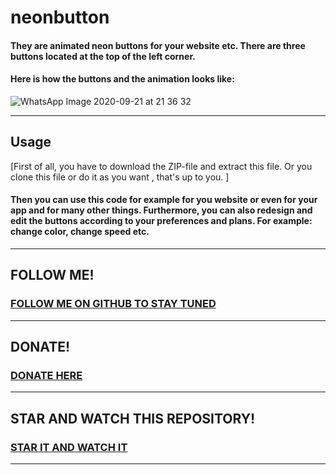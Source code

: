 # neonbutton
#### They are animated neon buttons for your website etc. There are three buttons located at the top of the left corner.

#### Here is how the buttons and the animation looks like:

![WhatsApp Image 2020-09-21 at 21 36 32](https://user-images.githubusercontent.com/71566988/94056072-1b407e80-fdde-11ea-8d82-8a6c269fab7c.jpeg)
****
## Usage 
[First of all, you have to download the ZIP-file and extract this file. Or you clone this file or do it as you want , that's up to you. ] 
#### Then you can use this code for example for you website or even for your app and for many other things. Furthermore, you can also redesign and edit the buttons according to your preferences and plans. For example: change color, change speed etc.
****
## FOLLOW ME!
### [FOLLOW ME ON GITHUB TO STAY TUNED](https://github.com/JakeGame3 "Follow")
****
## DONATE!

### [DONATE HERE](https://paypal.me/conceptblitz "Donate")
****
## STAR AND WATCH THIS REPOSITORY!
### [STAR IT AND WATCH IT](https://github.com/JakeGame3/neonbutton " Star and Watch")
****
